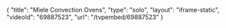 {
    "title": "Miele Convection Ovens",
    "type": "solo",
    "layout": "iframe-static",
    "videoId": "69887523",
    "url": "\/tvpembed\/69887523"
}